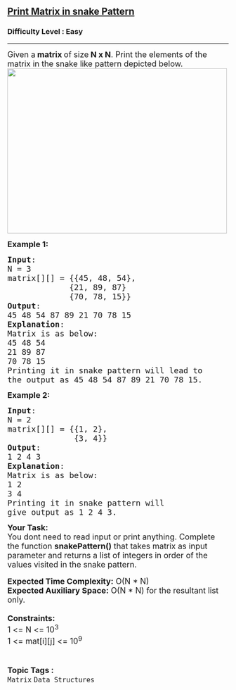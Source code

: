 <h2><a href="https://www.geeksforgeeks.org/problems/print-matrix-in-snake-pattern-1587115621/1?page=1&category=Matrix,Binary%20Search&difficulty=Easy&sortBy=submissions">Print Matrix in snake Pattern</a></h2><h3>Difficulty Level : Easy</h3><hr><div class="problems_problem_content__Xm_eO"><p><span style="font-size: 18px;">Given a<strong>&nbsp;matrix&nbsp;</strong>of size<strong> N x N</strong>. Print the elements of the matrix in the snake like pattern depicted below.<br><img style="height: 375px; width: 500px;" src="https://contribute.geeksforgeeks.org/wp-content/uploads/snake-pattern.jpg" alt=""></span></p>
<p><span style="font-size: 18px;"><strong>Example 1:</strong></span></p>
<pre><span style="font-size: 18px;"><strong>Input</strong>:
N = 3 
matrix[][] = {{45, 48, 54},
&nbsp;            {21, 89, 87}
&nbsp;            {70, 78, 15}}
<strong>Output</strong>: <br>45 48 54 87 89 21 70 78 15&nbsp;
<strong>Explanation</strong>:
Matrix is as below:
45 48 54
21 89 87
70 78 15
Printing it in snake pattern will lead to 
the output as 45 48 54 87 89 21 70 78 15.</span></pre>
<p><span style="font-size: 18px;"><strong>Example 2:</strong></span></p>
<pre><span style="font-size: 18px;"><strong>Input</strong>:
N = 2
matrix[][] = {{1, 2},
&nbsp;             {3, 4}}
<strong>Output</strong>: <br>1 2 4 3
<strong>Explanation</strong>:
Matrix is as below:
1 2&nbsp;
3 4
Printing it in snake pattern will 
give output as 1 2 4 3.</span></pre>
<p><span style="font-size: 18px;"><strong>Your Task:</strong></span><br><span style="font-size: 18px;">You dont need to read input or print anything. Complete the function <strong>snakePattern()</strong> that takes matrix as input parameter and returns a list of integers in order of the values visited in the snake pattern.&nbsp;</span><br><br><span style="font-size: 18px;"><strong>Expected Time Complexity:</strong> O(N * N)<br><strong>Expected Auxiliary Space:</strong> O(N * N) for the resultant list only.<br><br><strong>Constraints:</strong><br>1 &lt;= N &lt;= 10<sup>3</sup><br>1 &lt;= mat[i][j] &lt;= 10<sup>9</sup></span></p></div><br><p><span style=font-size:18px><strong>Topic Tags : </strong><br><code>Matrix</code>&nbsp;<code>Data Structures</code>&nbsp;